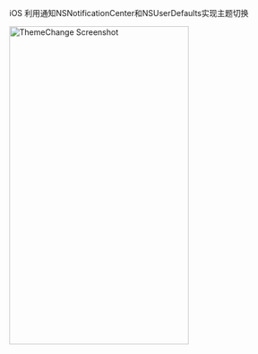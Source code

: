 iOS 利用通知NSNotificationCenter和NSUserDefaults实现主题切换

<img src="https://github.com/liu1451182540/ThemeChangeOC/blob/master/demo.gif?2" alt="ThemeChange Screenshot" width="320" height="568" />
